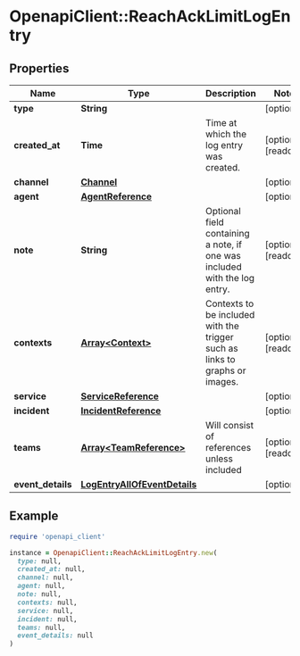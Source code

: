 # OpenapiClient::ReachAckLimitLogEntry

## Properties

| Name | Type | Description | Notes |
| ---- | ---- | ----------- | ----- |
| **type** | **String** |  | [optional] |
| **created_at** | **Time** | Time at which the log entry was created. | [optional][readonly] |
| **channel** | [**Channel**](Channel.md) |  | [optional] |
| **agent** | [**AgentReference**](AgentReference.md) |  | [optional] |
| **note** | **String** | Optional field containing a note, if one was included with the log entry. | [optional][readonly] |
| **contexts** | [**Array&lt;Context&gt;**](Context.md) | Contexts to be included with the trigger such as links to graphs or images. | [optional][readonly] |
| **service** | [**ServiceReference**](ServiceReference.md) |  | [optional] |
| **incident** | [**IncidentReference**](IncidentReference.md) |  | [optional] |
| **teams** | [**Array&lt;TeamReference&gt;**](TeamReference.md) | Will consist of references unless included | [optional][readonly] |
| **event_details** | [**LogEntryAllOfEventDetails**](LogEntryAllOfEventDetails.md) |  | [optional] |

## Example

```ruby
require 'openapi_client'

instance = OpenapiClient::ReachAckLimitLogEntry.new(
  type: null,
  created_at: null,
  channel: null,
  agent: null,
  note: null,
  contexts: null,
  service: null,
  incident: null,
  teams: null,
  event_details: null
)
```

